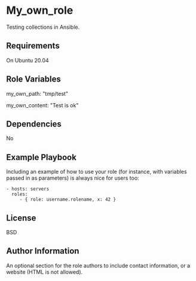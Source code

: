 My_own_role
=========

Testing collections in Ansible.

Requirements
------------

On Ubuntu 20.04

Role Variables
--------------

my_own_path: "tmp/test"

my_own_content: "Test is ok"

Dependencies
------------

No

Example Playbook
----------------

Including an example of how to use your role (for instance, with variables passed in as parameters) is always nice for users too:

    - hosts: servers
      roles:
         - { role: username.rolename, x: 42 }

License
-------

BSD

Author Information
------------------

An optional section for the role authors to include contact information, or a website (HTML is not allowed).
